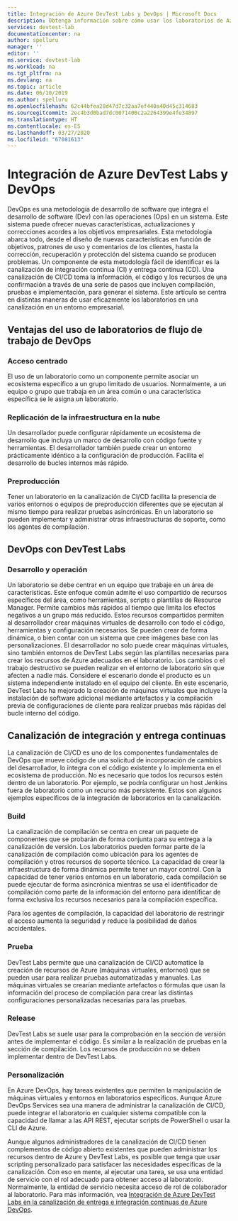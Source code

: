 ```yaml
---
title: Integración de Azure DevTest Labs y DevOps | Microsoft Docs
description: Obtenga información sobre cómo usar los laboratorios de Azure DevTest Labs dentro de canalizaciones de integración continua (CI) o entrega continua (CD) en un entorno empresarial.
services: devtest-lab
documentationcenter: na
author: spelluru
manager: ''
editor: ''
ms.service: devtest-lab
ms.workload: na
ms.tgt_pltfrm: na
ms.devlang: na
ms.topic: article
ms.date: 06/10/2019
ms.author: spelluru
ms.openlocfilehash: 62c44bfea28d47d7c32aa7ef440a40d45c314683
ms.sourcegitcommit: 2ec4b3d0bad7dc0071400c2a2264399e4fe34897
ms.translationtype: HT
ms.contentlocale: es-ES
ms.lasthandoff: 03/27/2020
ms.locfileid: "67081613"
---
```

# <a name="integration-of-azure-devtest-labs-and-azure-devops"></a>Integración de Azure DevTest Labs y DevOps
DevOps es una metodología de desarrollo de software que integra el desarrollo de software (Dev) con las operaciones (Ops) en un sistema. Este sistema puede ofrecer nuevas características, actualizaciones y correcciones acordes a los objetivos empresariales. Esta metodología abarca todo, desde el diseño de nuevas características en función de objetivos, patrones de uso y comentarios de los clientes, hasta la corrección, recuperación y protección del sistema cuando se producen problemas. Un componente de esta metodología fácil de identificar es la canalización de integración continua (CI) y entrega continua (CD). Una canalización de CI/CD toma la información, el código y los recursos de una confirmación a través de una serie de pasos que incluyen compilación, pruebas e implementación, para generar el sistema. Este artículo se centra en distintas maneras de usar eficazmente los laboratorios en una canalización en un entorno empresarial. 

## <a name="benefits-of-using-labs-in-devops-workflow"></a>Ventajas del uso de laboratorios de flujo de trabajo de DevOps 

### <a name="focused-access"></a>Acceso centrado 
El uso de un laboratorio como un componente permite asociar un ecosistema específico a un grupo limitado de usuarios. Normalmente, a un equipo o grupo que trabaja en un área común o una característica específica se le asigna un laboratorio.   

### <a name="infrastructure-replication-in-the-cloud"></a>Replicación de la infraestructura en la nube 
Un desarrollador puede configurar rápidamente un ecosistema de desarrollo que incluya un marco de desarrollo con código fuente y herramientas. El desarrollador también puede crear un entorno prácticamente idéntico a la configuración de producción. Facilita el desarrollo de bucles internos más rápido. 

### <a name="pre-production"></a>Preproducción 
Tener un laboratorio en la canalización de CI/CD facilita la presencia de varios entornos o equipos de preproducción diferentes que se ejecutan al mismo tiempo para realizar pruebas asincrónicas. En un laboratorio se pueden implementar y administrar otras infraestructuras de soporte, como los agentes de compilación. 

## <a name="devops-with-devtest-labs"></a>DevOps con DevTest Labs 

### <a name="development--operation"></a>Desarrollo y operación 
Un laboratorio se debe centrar en un equipo que trabaje en un área de características. Este enfoque común admite el uso compartido de recursos específicos del área, como herramientas, scripts o plantillas de Resource Manager. Permite cambios más rápidos al tiempo que limita los efectos negativos a un grupo más reducido. Estos recursos compartidos permiten al desarrollador crear máquinas virtuales de desarrollo con todo el código, herramientas y configuración necesarios. Se pueden crear de forma dinámica, o bien contar con un sistema que cree imágenes base con las personalizaciones. El desarrollador no solo puede crear máquinas virtuales, sino también entornos de DevTest Labs según las plantillas necesarias para crear los recursos de Azure adecuados en el laboratorio. Los cambios o el trabajo destructivo se pueden realizar en el entorno de laboratorio sin que afecten a nadie más. Considere el escenario donde el producto es un sistema independiente instalado en el equipo del cliente. En este escenario, DevTest Labs ha mejorado la creación de máquinas virtuales que incluye la instalación de software adicional mediante artefactos y la compilación previa de configuraciones de cliente para realizar pruebas más rápidas del bucle interno del código. 
  
## <a name="cicd-pipeline"></a>Canalización de integración y entrega continuas 
La canalización de CI/CD es uno de los componentes fundamentales de DevOps que mueve código de una solicitud de incorporación de cambios del desarrollador, lo integra con el código existente y lo implementa en el ecosistema de producción. No es necesario que todos los recursos estén dentro de un laboratorio. Por ejemplo, se podría configurar un host Jenkins fuera de laboratorio como un recurso más persistente. Estos son algunos ejemplos específicos de la integración de laboratorios en la canalización. 

### <a name="build"></a>Build 
La canalización de compilación se centra en crear un paquete de componentes que se probarán de forma conjunta para su entrega a la canalización de versión. Los laboratorios pueden formar parte de la canalización de compilación como ubicación para los agentes de compilación y otros recursos de soporte técnico. La capacidad de crear la infraestructura de forma dinámica permite tener un mayor control. Con la capacidad de tener varios entornos en un laboratorio, cada compilación se puede ejecutar de forma asincrónica mientras se usa el identificador de compilación como parte de la información del entorno para identificar de forma exclusiva los recursos necesarios para la compilación específica.   

Para los agentes de compilación, la capacidad del laboratorio de restringir el acceso aumenta la seguridad y reduce la posibilidad de daños accidentales.  

### <a name="test"></a>Prueba 
DevTest Labs permite que una canalización de CI/CD automatice la creación de recursos de Azure (máquinas virtuales, entornos) que se pueden usar para realizar pruebas automatizadas y manuales. Las máquinas virtuales se crearían mediante artefactos o fórmulas que usan la información del proceso de compilación para crear las distintas configuraciones personalizadas necesarias para las pruebas.   

### <a name="release"></a>Release 
DevTest Labs se suele usar para la comprobación en la sección de versión antes de implementar el código. Es similar a la realización de pruebas en la sección de compilación. Los recursos de producción no se deben implementar dentro de DevTest Labs. 

### <a name="customization"></a>Personalización 
En Azure DevOps, hay tareas existentes que permiten la manipulación de máquinas virtuales y entornos en laboratorios específicos. Aunque Azure DevOps Services sea una manera de administrar la canalización de CI/CD, puede integrar el laboratorio en cualquier sistema compatible con la capacidad de llamar a las API REST, ejecutar scripts de PowerShell o usar la CLI de Azure. 

Aunque algunos administradores de la canalización de CI/CD tienen complementos de código abierto existentes que pueden administrar los recursos dentro de Azure y DevTest Labs, es posible que tenga que usar scripting personalizado para satisfacer las necesidades específicas de la canalización.  Con eso en mente, al ejecutar una tarea, se usa una entidad de servicio con el rol adecuado para obtener acceso al laboratorio. Normalmente, la entidad de servicio necesita acceso de rol de colaborador al laboratorio. Para más información, vea [Integración de Azure DevTest Labs en la canalización de entrega e integración continuas de Azure DevOps](devtest-lab-integrate-ci-cd-vsts.md). 
 